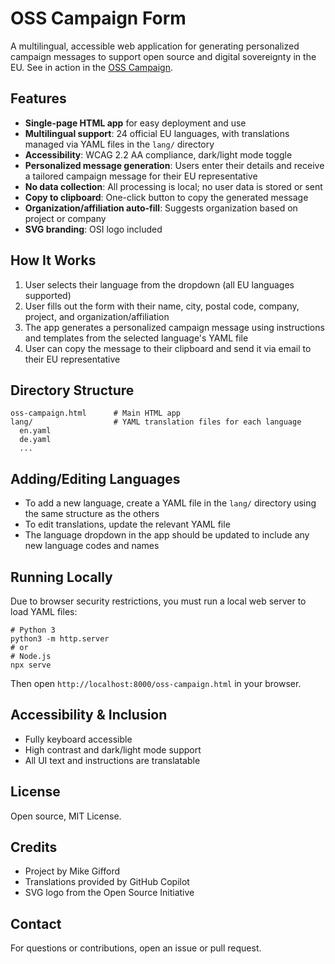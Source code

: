 # OSS Campaign Form

A multilingual, accessible web application for generating personalized campaign messages to support open source and digital sovereignty in the EU. See in action in the [OSS Campaign](http://mgifford.github.io/oss-campaign/oss-campaign.html). 

## Features
- **Single-page HTML app** for easy deployment and use
- **Multilingual support**: 24 official EU languages, with translations managed via YAML files in the `lang/` directory
- **Accessibility**: WCAG 2.2 AA compliance, dark/light mode toggle
- **Personalized message generation**: Users enter their details and receive a tailored campaign message for their EU representative
- **No data collection**: All processing is local; no user data is stored or sent
- **Copy to clipboard**: One-click button to copy the generated message
- **Organization/affiliation auto-fill**: Suggests organization based on project or company
- **SVG branding**: OSI logo included

## How It Works
1. User selects their language from the dropdown (all EU languages supported)
2. User fills out the form with their name, city, postal code, company, project, and organization/affiliation
3. The app generates a personalized campaign message using instructions and templates from the selected language's YAML file
4. User can copy the message to their clipboard and send it via email to their EU representative

## Directory Structure
```
oss-campaign.html      # Main HTML app
lang/                  # YAML translation files for each language
  en.yaml
  de.yaml
  ...
```

## Adding/Editing Languages
- To add a new language, create a YAML file in the `lang/` directory using the same structure as the others
- To edit translations, update the relevant YAML file
- The language dropdown in the app should be updated to include any new language codes and names

## Running Locally
Due to browser security restrictions, you must run a local web server to load YAML files:

```
# Python 3
python3 -m http.server
# or
# Node.js
npx serve
```
Then open `http://localhost:8000/oss-campaign.html` in your browser.

## Accessibility & Inclusion
- Fully keyboard accessible
- High contrast and dark/light mode support
- All UI text and instructions are translatable

## License
Open source, MIT License.

## Credits
- Project by Mike Gifford
- Translations provided by GitHub Copilot
- SVG logo from the Open Source Initiative

## Contact
For questions or contributions, open an issue or pull request.
